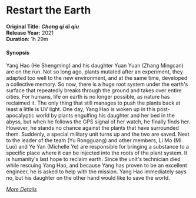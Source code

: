# Restart the Earth
**Original Title:** ***Chong qi di qiu***  
**Release Year:** 2021  
**Duration**: 1h 29m  

#### Synopsis
Yang Hao (He Shengming) and his daughter Yuan Yuan (Zhang Mingcan) are on the run. Not so long ago, plants mutated after an experiment, they adapted too well to the new environment, and at the same time, developed a collective memory. So now, there is a huge root system under the earth's surface that repeatedly breaks through the ground and takes over entire cities. For humans, life on earth is no longer possible, as nature has reclaimed it. The only thing that still manages to push the plants back at least a little is UV light. One day, Yang Hao is woken up in this post-apocalyptic world by plants engulfing his daughter and her bed in the abyss, but when he follows the GPS signal of her watch, he finally finds her. However, he stands no chance against the plants that have surrounded them. Suddenly, a special military unit turns up and the two are saved. Next to the leader of the team (Yu Rongguang) and other members, Li Mo (Mi Luo) and Ye Yan (Michelle Ye) are responsible for bringing a substance to a specific place where it can be injected into the roots of the plant system. It is humanity's last hope to reclaim earth. Since the unit's technician died while rescuing Yang Hao, and because Yang has proven to be an excellent engineer, he is asked to help with the mission. Yang Hao immediately says no, but his daughter on the other hand would like to save the world.

[*More Details*](https://www.imdb.com/title/tt16118262/)
